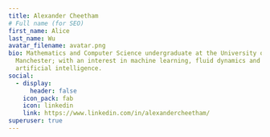 ```yaml
---
title: Alexander Cheetham
# Full name (for SEO)
first_name: Alice
last_name: Wu
avatar_filename: avatar.png
bio: Mathematics and Computer Science undergraduate at the University of
  Manchester; with an interest in machine learning, fluid dynamics and
  artificial intelligence.
social:
  - display:
      header: false
    icon_pack: fab
    icon: linkedin
    link: https://www.linkedin.com/in/alexandercheetham/
superuser: true
---
```

